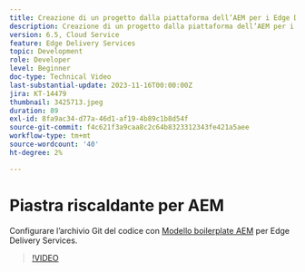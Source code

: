 ```yaml
---
title: Creazione di un progetto dalla piattaforma dell’AEM per i Edge Delivery Services
description: Creazione di un progetto dalla piattaforma dell’AEM per i Edge Delivery Services
version: 6.5, Cloud Service
feature: Edge Delivery Services
topic: Development
role: Developer
level: Beginner
doc-type: Technical Video
last-substantial-update: 2023-11-16T00:00:00Z
jira: KT-14479
thumbnail: 3425713.jpeg
duration: 89
exl-id: 8fa9ac34-d77a-46d1-af19-4b89c1b8d54f
source-git-commit: f4c621f3a9caa8c2c64b8323312343fe421a5aee
workflow-type: tm+mt
source-wordcount: '40'
ht-degree: 2%

---
```


# Piastra riscaldante per AEM

Configurare l’archivio Git del codice con [Modello boilerplate AEM](https://github.com/adobe/aem-boilerplate) per Edge Delivery Services.

>[!VIDEO](https://video.tv.adobe.com/v/3425713/?learn=on)
